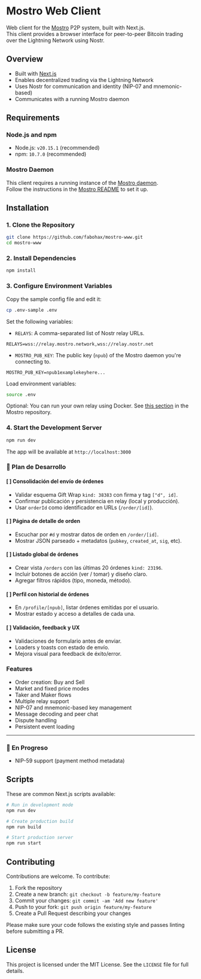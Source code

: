 # Mostro Web Client

Web client for the [Mostro](https://github.com/MostroP2P/mostro) P2P system, built with Next.js.  
This client provides a browser interface for peer-to-peer Bitcoin trading over the Lightning Network using Nostr.

## Overview

- Built with [Next.js](https://nextjs.org/)
- Enables decentralized trading via the Lightning Network
- Uses Nostr for communication and identity (NIP-07 and mnemonic-based)
- Communicates with a running Mostro daemon

## Requirements

### Node.js and npm

- Node.js: `v20.15.1` (recommended)
- npm: `10.7.0` (recommended)

### Mostro Daemon

This client requires a running instance of the [Mostro daemon](https://github.com/MostroP2P/mostro).  
Follow the instructions in the [Mostro README](https://github.com/MostroP2P/mostro#requirements) to set it up.

## Installation

### 1. Clone the Repository

```bash
git clone https://github.com/fabohax/mostro-www.git
cd mostro-www
```

### 2. Install Dependencies

```bash
npm install
```

### 3. Configure Environment Variables

Copy the sample config file and edit it:

```bash
cp .env-sample .env
```

Set the following variables:

- `RELAYS`: A comma-separated list of Nostr relay URLs.

```env
RELAYS=wss://relay.mostro.network,wss://relay.nostr.net
```

- `MOSTRO_PUB_KEY`: The public key (`npub`) of the Mostro daemon you're connecting to.

```env
MOSTRO_PUB_KEY=npub1examplekeyhere...
```

Load environment variables:

```bash
source .env
```

Optional: You can run your own relay using Docker. See [this section](https://github.com/MostroP2P/mostro#option-1-run-mostro-with-a-private-dockerized-relay) in the Mostro repository.

### 4. Start the Development Server

```bash
npm run dev
```

The app will be available at `http://localhost:3000`

### 🔁 Plan de Desarrollo

#### [ ] **Consolidación del envío de órdenes**
- Validar esquema Gift Wrap `kind: 38383` con firma y tag `["d", id]`.
- Confirmar publicación y persistencia en relay (local y producción).
- Usar `orderId` como identificador en URLs (`/order/[id]`).

#### [ ] **Página de detalle de orden**
- Escuchar por `#d` y mostrar datos de orden en `/order/[id]`.
- Mostrar JSON parseado + metadatos (`pubkey`, `created_at`, `sig`, etc).

#### [ ] **Listado global de órdenes**
- Crear vista `/orders` con las últimas 20 órdenes `kind: 23196`.
- Incluir botones de acción (ver / tomar) y diseño claro.
- Agregar filtros rápidos (tipo, moneda, método).

#### [ ] **Perfil con historial de órdenes**
- En `/profile/[npub]`, listar órdenes emitidas por el usuario.
- Mostrar estado y acceso a detalles de cada una.

#### [ ] **Validación, feedback y UX**
- Validaciones de formulario antes de enviar.
- Loaders y toasts con estado de envío.
- Mejora visual para feedback de éxito/error.

### Features 

- Order creation: Buy and Sell  
- Market and fixed price modes  
- Taker and Maker flows  
- Multiple relay support  
- NIP-07 and mnemonic-based key management  
- Message decoding and peer chat  
- Dispute handling  
- Persistent event loading  

---

### 🚧 En Progreso

- NIP-59 support (payment method metadata)

## Scripts

These are common Next.js scripts available:

```bash
# Run in development mode
npm run dev

# Create production build
npm run build

# Start production server
npm run start
```

## Contributing

Contributions are welcome. To contribute:

1. Fork the repository
2. Create a new branch: `git checkout -b feature/my-feature`
3. Commit your changes: `git commit -am 'Add new feature'`
4. Push to your fork: `git push origin feature/my-feature`
5. Create a Pull Request describing your changes

Please make sure your code follows the existing style and passes linting before submitting a PR.

## License

This project is licensed under the MIT License. See the `LICENSE` file for full details.

